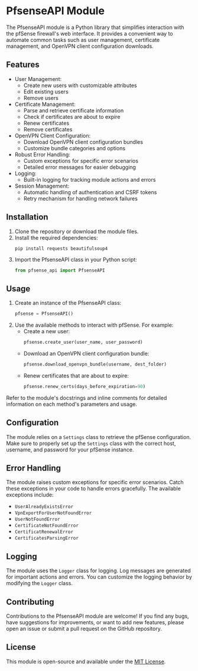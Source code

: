 # PfsenseAPI Module

The PfsenseAPI module is a Python library that simplifies interaction with the pfSense firewall's web interface. It provides a convenient way to automate common tasks such as user management, certificate management, and OpenVPN client configuration downloads.

## Features

- User Management:
  - Create new users with customizable attributes
  - Edit existing users
  - Remove users
- Certificate Management:  
  - Parse and retrieve certificate information
  - Check if certificates are about to expire
  - Renew certificates
  - Remove certificates
- OpenVPN Client Configuration:
  - Download OpenVPN client configuration bundles
  - Customize bundle categories and options
- Robust Error Handling:
  - Custom exceptions for specific error scenarios
  - Detailed error messages for easier debugging
- Logging:
  - Built-in logging for tracking module actions and errors
- Session Management:
  - Automatic handling of authentication and CSRF tokens
  - Retry mechanism for handling network failures

## Installation

1. Clone the repository or download the module files.
2. Install the required dependencies:
   ```
   pip install requests beautifulsoup4
   ```
3. Import the PfsenseAPI class in your Python script:
   ```python
   from pfsense_api import PfsenseAPI
   ```

## Usage

1. Create an instance of the PfsenseAPI class:
   ```python
   pfsense = PfsenseAPI()
   ```
2. Use the available methods to interact with pfSense. For example:
   - Create a new user:
     ```python
     pfsense.create_user(user_name, user_password)
     ```
   - Download an OpenVPN client configuration bundle:
     ```python
     pfsense.download_openvpn_bundle(username, dest_folder)  
     ```
   - Renew certificates that are about to expire:
     ```python
     pfsense.renew_certs(days_before_expiration=90)
     ```

Refer to the module's docstrings and inline comments for detailed information on each method's parameters and usage.

## Configuration

The module relies on a `Settings` class to retrieve the pfSense configuration. Make sure to properly set up the `Settings` class with the correct host, username, and password for your pfSense instance.

## Error Handling

The module raises custom exceptions for specific error scenarios. Catch these exceptions in your code to handle errors gracefully. The available exceptions include:
- `UserAlreadyExistsError`
- `VpnExportForUserNotFoundError`
- `UserNotFoundError` 
- `CertificateNotFoundError`
- `CertificatRenewalError`
- `CertificatesParsingError`

## Logging

The module uses the `Logger` class for logging. Log messages are generated for important actions and errors. You can customize the logging behavior by modifying the `Logger` class.

## Contributing

Contributions to the PfsenseAPI module are welcome! If you find any bugs, have suggestions for improvements, or want to add new features, please open an issue or submit a pull request on the GitHub repository.

## License

This module is open-source and available under the [MIT License](https://opensource.org/licenses/MIT).
